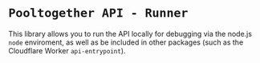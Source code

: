 # `Pooltogether API - Runner`

This library allows you to run the API locally for debugging via the node.js `node` enviroment, as well as be included in other packages (such as the Cloudflare Worker `api-entrypoint`).
